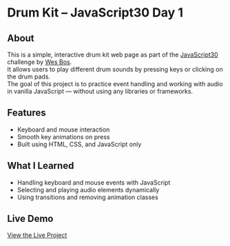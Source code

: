 # Drum Kit – JavaScript30 Day 1

## About  
This is a simple, interactive drum kit web page as part of the [JavaScript30](https://javascript30.com) challenge by [Wes Bos](https://github.com/wesbos).  
It allows users to play different drum sounds by pressing keys or clicking on the drum pads.  
The goal of this project is to practice event handling and working with audio in vanilla JavaScript — without using any libraries or frameworks.

## Features

- Keyboard and mouse interaction  
- Smooth key animations on press  
- Built using HTML, CSS, and JavaScript only

## What I Learned

- Handling keyboard and mouse events with JavaScript  
- Selecting and playing audio elements dynamically  
- Using transitions and removing animation classes  

## Live Demo

[View the Live Project](https://m-anees-c.github.io/javascript30/day01-drum-kit/)
